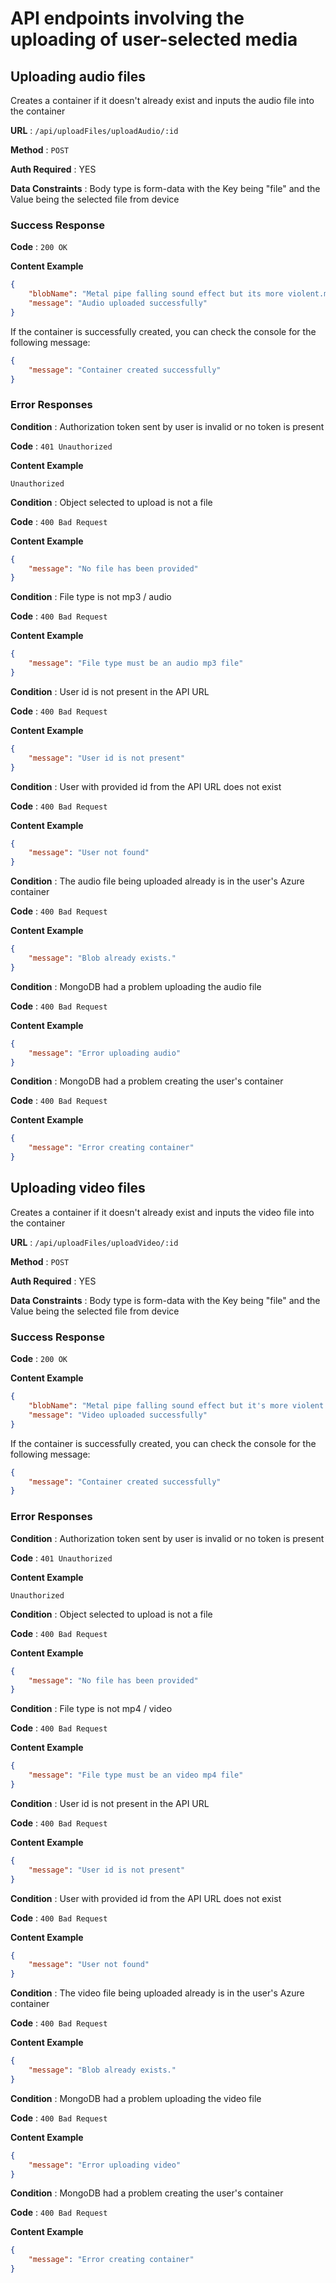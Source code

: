 # API endpoints involving the uploading of user-selected media

## Uploading audio files

Creates a container if it doesn't already exist and inputs the audio file into the container

**URL** : `/api/uploadFiles/uploadAudio/:id`

**Method** : `POST`

**Auth Required** : YES

**Data Constraints** : Body type is form-data with the Key being "file" and the Value being the selected file from device

### Success Response

**Code** : `200 OK`

**Content Example**

```json
{
    "blobName": "Metal pipe falling sound effect but its more violent.mp3", // blobName contains the original name of file
    "message": "Audio uploaded successfully"
}
```

If the container is successfully created, you can check the console for the following message: 
```json
{ 
    "message": "Container created successfully" 
}
```

### Error Responses

**Condition** : Authorization token sent by user is invalid or no token is present

**Code** : `401 Unauthorized`

**Content Example**

```
Unauthorized
```

**Condition** : Object selected to upload is not a file

**Code** : `400 Bad Request`

**Content Example**

```json
{
    "message": "No file has been provided"
}
```

**Condition** : File type is not mp3 / audio

**Code** : `400 Bad Request`

**Content Example**

```json
{
    "message": "File type must be an audio mp3 file"
}
```

**Condition** : User id is not present in the API URL

**Code** : `400 Bad Request`

**Content Example**

```json
{
    "message": "User id is not present"
}
```

**Condition** : User with provided id from the API URL does not exist

**Code** : `400 Bad Request`

**Content Example**

```json
{
    "message": "User not found"
}
```

**Condition** : The audio file being uploaded already is in the user's Azure container

**Code** : `400 Bad Request`

**Content Example**

```json
{
    "message": "Blob already exists."
}
```

**Condition** : MongoDB had a problem uploading the audio file

**Code** : `400 Bad Request`

**Content Example**

```json
{
    "message": "Error uploading audio"
}
```

**Condition** : MongoDB had a problem creating the user's container

**Code** : `400 Bad Request`

**Content Example**

```json
{
    "message": "Error creating container"
}
```

## Uploading video files

Creates a container if it doesn't already exist and inputs the video file into the container

**URL** : `/api/uploadFiles/uploadVideo/:id`

**Method** : `POST`

**Auth Required** : YES

**Data Constraints** : Body type is form-data with the Key being "file" and the Value being the selected file from device

### Success Response

**Code** : `200 OK`

**Content Example**

```json
{
    "blobName": "Metal pipe falling sound effect but it's more violent.mp4", // blobName contains the original name of file
    "message": "Video uploaded successfully"
}
```

If the container is successfully created, you can check the console for the following message: 
```json
{ 
    "message": "Container created successfully" 
}
```

### Error Responses

**Condition** : Authorization token sent by user is invalid or no token is present

**Code** : `401 Unauthorized`

**Content Example**

```
Unauthorized
```

**Condition** : Object selected to upload is not a file

**Code** : `400 Bad Request`

**Content Example**

```json
{
    "message": "No file has been provided"
}
```

**Condition** : File type is not mp4 / video

**Code** : `400 Bad Request`

**Content Example**

```json
{
    "message": "File type must be an video mp4 file"
}
```

**Condition** : User id is not present in the API URL

**Code** : `400 Bad Request`

**Content Example**

```json
{
    "message": "User id is not present"
}
```

**Condition** : User with provided id from the API URL does not exist

**Code** : `400 Bad Request`

**Content Example**

```json
{
    "message": "User not found"
}
```

**Condition** : The video file being uploaded already is in the user's Azure container

**Code** : `400 Bad Request`

**Content Example**

```json
{
    "message": "Blob already exists."
}
```

**Condition** : MongoDB had a problem uploading the video file

**Code** : `400 Bad Request`

**Content Example**

```json
{
    "message": "Error uploading video"
}
```

**Condition** : MongoDB had a problem creating the user's container

**Code** : `400 Bad Request`

**Content Example**

```json
{
    "message": "Error creating container"
}
```